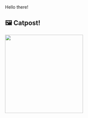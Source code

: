 Hello there!



## 🖼️ Catpost!

<sub>
    <img src="https://cdn2.thecatapi.com/images/e3i.jpg" height="256">
</sub>

